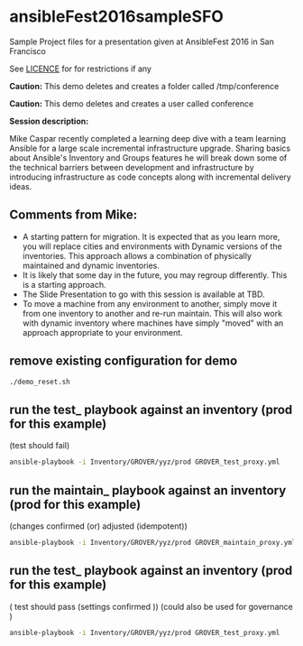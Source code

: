 # ansibleFest2016sampleSFO
Sample Project files for a presentation given at AnsibleFest 2016 in San Francisco

See [LICENCE](LICENSE) for for restrictions if any

**Caution:** This demo deletes and creates a folder called /tmp/conference

**Caution:** This demo deletes and creates a user called conference

**Session description:**

Mike Caspar recently completed a learning deep dive with a team learning Ansible for a large scale incremental infrastructure upgrade. Sharing basics about Ansible's Inventory and Groups features he will break down some of the technical barriers between development and infrastructure by introducing infrastructure as code concepts along with incremental delivery ideas.

## Comments from Mike:
- A starting pattern for migration. It is expected that as you learn more, you will replace cities and environments with Dynamic versions of the inventories. This approach allows a combination of physically maintained and dynamic inventories.
- It is likely that some day in the future, you may regroup differently. This is a starting approach.
- The Slide Presentation to go with this session is available at TBD.
- To move a machine from any environment to another, simply move it from one inventory to another and re-run maintain. This will also work with dynamic inventory where machines have simply "moved" with an approach appropriate to your environment.


## remove existing configuration for demo

```bash
./demo_reset.sh
```

## run the test_ playbook against an inventory (prod for this example)

(test should fail)

```bash
ansible-playbook -i Inventory/GROVER/yyz/prod GROVER_test_proxy.yml
```

## run the maintain_ playbook against an inventory (prod for this example)
(changes confirmed (or) adjusted (idempotent))

```bash
ansible-playbook -i Inventory/GROVER/yyz/prod GROVER_maintain_proxy.yml -u root
```

## run the test_ playbook against an inventory (prod for this example)
( test should pass (settings confirmed )) (could also be used for governance )

```bash
ansible-playbook -i Inventory/GROVER/yyz/prod GROVER_test_proxy.yml
```


